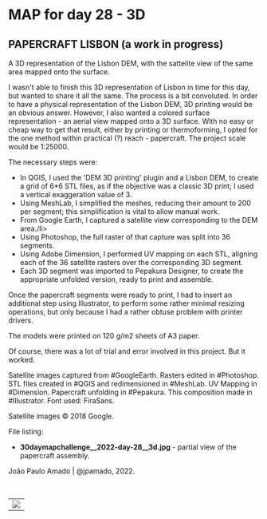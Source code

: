<h1>MAP for day 28 - 3D</h1>
<h2>PAPERCRAFT LISBON (a work in progress)</h2>
<p>A 3D representation of the Lisbon DEM, with the sattelite view of the same area mapped onto the surface.</p>
<p>I wasn't able to finish this 3D representation of Lisbon in time for this day, but wanted to share it all the same. The process is a bit convoluted. In order to have a physical representation of the Lisbon DEM, 3D printing would be an obvious answer. However, I also wanted a colored surface representation - an aerial view mapped onto a 3D surface. With no easy or cheap way to get that result, either by printing or thermoforming, I opted for the one method within practical (?) reach - papercraft. The project scale would be 1:25000.</p>
<p>The necessary steps were:</p>
<ul>
<li>In QGIS, I used the 'DEM 3D printing' plugin and a Lisbon DEM, to create a grid of 6*6 STL files, as if the objective was a classic 3D print; I used a vertical exaggeration value of 3.</li>
<li>Using MeshLab, I simplified the meshes, reducing their amount to 200 per segment; this simplification is vital to allow manual work.</li>
<li>From Google Earth, I captured a satellite view corresponding to the DEM area./li>
<li>Using Photoshop, the full raster of that capture was split into 36 segments.</li>
<li>Using Adobe Dimension, I performed UV mapping on each STL, aligning each of the 36 satellite rasters over the corresponding 3D segment.</li>
<li>Each 3D segment was imported to Pepakura Designer, to create the appropriate unfolded version, ready to print and assemble.</li>
</ul>
<p>Once the papercraft segments were ready to print, I had to insert an additional step using Illustrator, to perform some rather minimal resizing operations, but only because I had a rather obtuse problem with printer drivers.</p>
<p>The models were printed on 120 g/m2 sheets of A3 paper. </p>
<p>Of course, there was a lot of trial and error involved in this project. But it worked.</p>
<p>Satellite images captured from #GoogleEarth. Rasters edited in #Photoshop. STL files created in #QGIS and redimensioned in #MeshLab. UV Mapping in #Dimension. Papercraft unfolding in #Pepakura. This composition made in #Illustrator. Font used: FiraSans.</p>
<p>Satellite images © 2018 Google.</p>
<p>File listing:</p>
<ul>
  <li><b>30daymapchallenge__2022-day-28__3d.jpg</b> - partial view of the papercraft assembly.</li>
  </ul>
<p>João Paulo Amado | @jpamado, 2022.</p>
<p>&nbsp;</p>
<table>
<tr>
<td style="border:thin #000">
<img src="30daymapchallenge__2022-day-28__3d.jpg" width=auto>
</td>
</tr>
</table>
